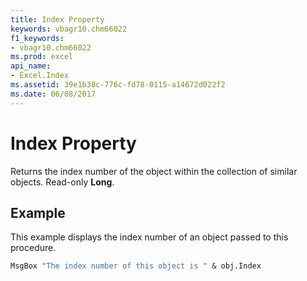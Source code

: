 ```yaml
---
title: Index Property
keywords: vbagr10.chm66022
f1_keywords:
- vbagr10.chm66022
ms.prod: excel
api_name:
- Excel.Index
ms.assetid: 39e1b38c-776c-fd78-0115-a14672d022f2
ms.date: 06/08/2017
---
```



# Index Property

Returns the index number of the object within the collection of similar objects. Read-only  **Long**.


## Example

This example displays the index number of an object passed to this procedure.


```vb
MsgBox "The index number of this object is " & obj.Index
```


